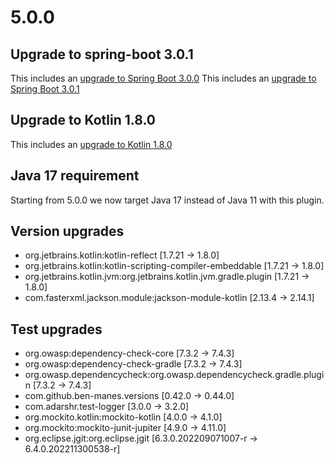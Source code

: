 # 5.0.0

## Upgrade to spring-boot 3.0.1

This includes an [upgrade to Spring Boot 3.0.0](https://github.com/spring-projects/spring-boot/releases/tag/v3.0.0)
This includes an [upgrade to Spring Boot 3.0.1](https://github.com/spring-projects/spring-boot/releases/tag/v3.0.1)

## Upgrade to Kotlin 1.8.0
This includes an [upgrade to Kotlin 1.8.0](https://github.com/JetBrains/kotlin/releases/tag/v1.8.0/)

## Java 17 requirement

Starting from 5.0.0 we now target Java 17 instead of Java 11 with this plugin.

## Version upgrades

- org.jetbrains.kotlin:kotlin-reflect [1.7.21 -> 1.8.0]
- org.jetbrains.kotlin:kotlin-scripting-compiler-embeddable [1.7.21 -> 1.8.0]
- org.jetbrains.kotlin.jvm:org.jetbrains.kotlin.jvm.gradle.plugin [1.7.21 -> 1.8.0]
- com.fasterxml.jackson.module:jackson-module-kotlin [2.13.4 -> 2.14.1]

## Test upgrades

- org.owasp:dependency-check-core [7.3.2 -> 7.4.3]
- org.owasp:dependency-check-gradle [7.3.2 -> 7.4.3]
- org.owasp.dependencycheck:org.owasp.dependencycheck.gradle.plugin [7.3.2 -> 7.4.3]
- com.github.ben-manes.versions [0.42.0 -> 0.44.0]
- com.adarshr.test-logger [3.0.0 -> 3.2.0]
- org.mockito.kotlin:mockito-kotlin [4.0.0 -> 4.1.0]
- org.mockito:mockito-junit-jupiter [4.9.0 -> 4.11.0]
- org.eclipse.jgit:org.eclipse.jgit [6.3.0.202209071007-r -> 6.4.0.202211300538-r]
